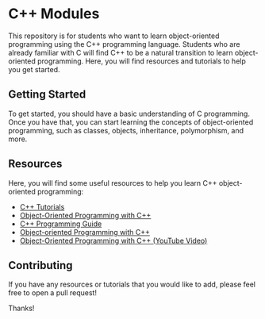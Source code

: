 # C++ Modules

This repository is for students who want to learn object-oriented programming using the C++ programming language. Students who are already familiar with C will find C++ to be a natural transition to learn object-oriented programming. Here, you will find resources and tutorials to help you get started. 

## Getting Started

To get started, you should have a basic understanding of C programming. Once you have that, you can start learning the concepts of object-oriented programming, such as classes, objects, inheritance, polymorphism, and more.

## Resources

Here, you will find some useful resources to help you learn C++ object-oriented programming: 

* [C++ Tutorials](https://www.learncpp.com/)
* [Object-Oriented Programming with C++](https://www.tutorialspoint.com/cplusplus/cpp_object_oriented.htm)
* [C++ Programming Guide](https://www.cprogramming.com/tutorial/c++-tutorial.html)
* [Object-oriented Programming with C++](https://www.tutorialspoint.com/cplusplus/cpp_object_oriented.htm)
* [Object-Oriented Programming with C++ (YouTube Video)](https://www.youtube.com/watch?v=3Gq4F4MthiQ)

## Contributing

If you have any resources or tutorials that you would like to add, please feel free to open a pull request!

Thanks!

